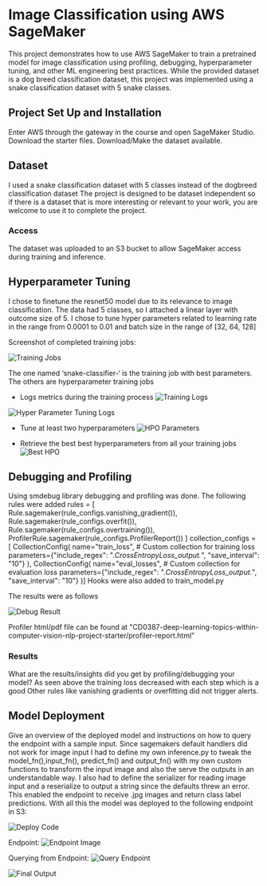 # Image Classification using AWS SageMaker

This project demonstrates how to use AWS SageMaker to train a pretrained model for image classification using profiling, debugging, hyperparameter tuning, and other ML engineering best practices. While the provided dataset is a dog breed classification dataset, this project was implemented using a snake classification dataset with 5 snake classes.

## Project Set Up and Installation
Enter AWS through the gateway in the course and open SageMaker Studio. 
Download the starter files.
Download/Make the dataset available. 

## Dataset
I used a snake classification dataset with 5 classes instead of the dogbreed classification dataset
The project is designed to be dataset independent so if there is a dataset that is more interesting or relevant to your work, you are welcome to use it to complete the project.

### Access
The dataset was uploaded to an S3 bucket to allow SageMaker access during training and inference.

## Hyperparameter Tuning
I chose to finetune the resnet50 model due to its relevance to image classification. The data had 5 classes, so I attached a linear layer with outcome size of 5. I chose to tune hyper parameters related to learning rate in the range from 0.0001 to 0.01 and batch size in the range of [32, 64, 128]

Screenshot of completed training jobs:

![Training Jobs](./Output%20Images/Training%20Jobs.png)  

The one named ‘snake-classifier-‘ is the training job with best parameters. The others are hyperparameter training jobs

- Logs metrics during the training process
![Training Logs](./Output%20Images/Training%20Logs.png)  


![Hyper Parameter Tuning Logs](./Output%20Images/Logs%20Hyperparameter%20tuning.png) 
 
- Tune at least two hyperparameters
![HPO Parameters](./Output%20Images/HPO%20Ranges.png)  

- Retrieve the best best hyperparameters from all your training jobs
![Best HPO](./Output%20Images/Best%20HP.png)  


## Debugging and Profiling
Using smdebug library debugging and profiling was done. The following rules were added
rules = [
    Rule.sagemaker(rule_configs.vanishing_gradient()),
    Rule.sagemaker(rule_configs.overfit()),
    Rule.sagemaker(rule_configs.overtraining()),
    ProfilerRule.sagemaker(rule_configs.ProfilerReport())
]
collection_configs = [
    CollectionConfig(
        name="train_loss",  # Custom collection for training loss
        parameters={"include_regex": ".*CrossEntropyLoss_output.*", "save_interval": "10"}
    ),
    CollectionConfig(
        name="eval_losses",  # Custom collection for evaluation loss
        parameters={"include_regex": ".*CrossEntropyLoss_output.*", "save_interval": "10"}
    )]
Hooks were also added to train_model.py

The results were as follows

![Debug Result](./Output%20Images/Debug%20Training%20loss.png)

Profiler html/pdf file can be found at "CD0387-deep-learning-topics-within-computer-vision-nlp-project-starter/profiler-report.html"

### Results
What are the results/insights did you get by profiling/debugging your model?
As seen above the training loss decreased with each step which is a good 
Other rules like vanishing gradients or overfitting did not trigger alerts.



## Model Deployment
Give an overview of the deployed model and instructions on how to query the endpoint with a sample input.
Since sagemakers default handlers did not work for image input I had to define my own inference.py to tweak the model_fn(),input_fn(), predict_fn() and output_fn() with my own custom functions to transform the input image and also the serve the outputs in an understandable way. I also had to define the serializer for reading image input and a reserialize to output a string since the defaults threw an error. This enabled the endpoint to receive .jpg images and return class label predictions. With all this the model was deployed to the following endpoint in S3:

![Deploy Code](./Output%20Images/Deploy.png)

Endpoint:
![Endpoint Image](./Output%20Images/Deployed%20Endpoint.png)

Querying from Endpoint:
![Query Endpoint](./Output%20Images/Deploy%20Query.png)

![Final Output](./Output%20Images/Deploy%20query%20op.png)

